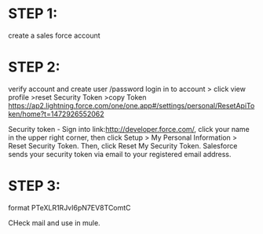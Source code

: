 
STEP 1:
=======
create a sales force account

STEP 2:
=======
verify account and create user /password
login in to account > click view profile >reset Security Token >copy Token
https://ap2.lightning.force.com/one/one.app#/settings/personal/ResetApiToken/home?t=1472926552062

Security token - Sign into link:http://developer.force.com/, click your name  in the upper right corner, then click Setup > My Personal Information >  Reset Security Token. Then, click Reset My Security Token. Salesforce sends your security token via email to your registered email address.

STEP 3:
========
format
PTeXLR1RJvI6pN7EV8TComtC

CHeck mail and use in mule.
